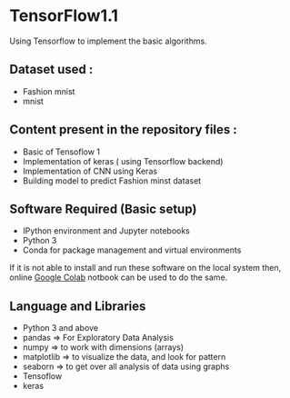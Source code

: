 # TensorFlow1.1
Using Tensorflow to implement the basic algorithms.

## Dataset used :
- Fashion mnist
- mnist

## Content present in the repository files :
- Basic of Tensoflow 1
- Implementation of keras ( using Tensorflow backend) 
- Implementation of CNN using Keras
- Building model to predict Fashion minst dataset 


## Software Required (Basic setup)
- IPython environment and Jupyter notebooks
- Python 3
- Conda for package management and virtual environments

If it is not able to install and run these software on the local system
then, online [Google Colab](https://colab.research.google.com/) notbook can be used to do the same.

## Language and Libraries 
- Python 3 and above
- pandas => For Exploratory Data Analysis 
- numpy => to work with dimensions (arrays)
- matplotlib => to visualize the data, and look for pattern
- seaborn => to get over all analysis of data using graphs
- Tensoflow
- keras
